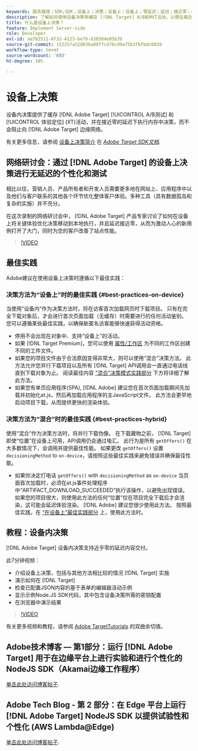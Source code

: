 ```yaml
---
keywords: 服务器端；SDK;SDK；设备上；决策；设备上；设备上；零延迟；延迟；接近零；node.js
description: 了解如何使用设备决策来缓存 [!DNL Target] A/B和MVT活动，以便在接近零的延迟下执行内存决策。
title: 什么是设备上决策？
feature: Implement Server-side
role: Developer
exl-id: ae782511-6f32-4123-be76-838584e05b39
source-git-commit: 152257a52d836a88ffcd76cd9af5b3fbfbdc0839
workflow-type: tm+mt
source-wordcount: '693'
ht-degree: 10%

---
```


# 设备上决策

设备内决策提供了缓存 [!DNL Adobe Target] [!UICONTROL A/B测试] 和 [!UICONTROL 体验定位] (XT)活动，并在接近零的延迟下执行内存中决策，而不会阻止向 [!DNL Adobe Target] 边缘网络。

有关更多信息，请参阅 [设备上决策简介](https://adobetarget-sdks.gitbook.io/docs/on-device-decisioning/introduction-to-on-device-decisioning) 在 *[Adobe Target SDK文档](https://adobetarget-sdks.gitbook.io/docs/)*.

## 网络研讨会：通过 [!DNL Adobe Target] 的设备上决策进行无延迟的个性化和测试

相比以往，营销人员、产品所有者和开发人员需要更多地在网站上、应用程序中以及他们与客户联系的其他各个环节优化整体客户体验。多种工具（具有数据孤岛和复杂的实施）并不充分。

在这次录制的网络研讨会中， [!DNL Adobe Target] 产品专家讨论了如何在设备上将关键体验优化决策移动到本地执行，并且延迟接近零，从而为激动人心的新用例打开了大门，同时为您的客户改善了站点性能。

>[!VIDEO](https://video.tv.adobe.com/v/328148)

## 最佳实践

Adobe建议在使用设备上决策时遵循以下最佳实践：

### 决策方法为“设备上”时的最佳实践 {#best-practices-on-device}

当使用“设备内”作为决策方法时，将在访客首次加载网页时下载项目。 只有在完全下载对象后，才会进行首次页面加载（无缓存）时需要进行的任何活动鉴别。 您可以遵循某些最佳实践，以确保新匿名访客能够快速获得活动资格。

* 停用不会出现在对象中、支持“设备上”的活动。
* 如果 [!DNL Target Premium]，您可以使用 [属性/工作区](/help/main/administrating-target/c-user-management/property-channel/property-channel.md) 为不同的工作区创建不同的工件文件。
* 如果您的项目文件由于合法原因变得非常大，则可以使用“混合”决策方法。 此方法允许您并行下载项目以及所有 [!DNL Target] API调用会一直通过电话线直到下载对象为止。 阅读最佳内容 [&quot;混合&quot;决策模式实践部分](#best-practices-hybrid) 下方将详细了解此方法。
* 如果您有单页应用程序(SPA), [!DNL Adobe] 建议您在首次页面加载期间先加载并初始化at.js，然后再加载应用程序的主JavaScript文件。 此方法会更早地启动项目下载，从而提供更快的渲染体验。

### 决策方法为“混合”时的最佳实践 {#best-practices-hybrid}

使用“混合”作为决策方法时，将并行下载伪像。 在下载藏物之前， [!DNL Target] 即使“位置”在设备上可用，API调用仍会通过电汇。 此行为是所有 `getOffers()` 在大多数情况下，会调用并提供最佳性能。 如果更改 `getOffers()` 设置 `decisioningMethod` to `on-device`，请按照这些最佳实践来避免错误并确保最佳性能。

* 如果你决定打电话 `getOffers()` with `decisioningMethod` as `on-device` 当页面首次加载时，必须在at.js事件处理程序中“ARTIFACT_DOWNLOAD_SUCCEEDED”执行该操作，以避免出现错误。 如果您的项目很大，则使用此方法的任何“位置”仅在项目完全下载后才会渲染，这可能会延迟体验渲染。 [!DNL Adobe] 建议您很少使用此方法。 按照最佳实践，在 [“在设备上”最佳实践部分](#best-practices-on-device) 上，使用此方法时。

## 教程：设备内决策

[!DNL Adobe Target] 设备内决策支持近乎零的延迟内容交付。

此7分钟视频：

* 介绍设备上决策，包括与其他方法相比较的情况 [!DNL Target] 实施
* 演示如何在 [!DNL Target]
* 检查已配置JSON内容的基于表单的编辑器活动示例
* 显示示例Node.JS SDK代码，其中包含设备决策所需的密钥配置
* 在浏览器中演示结果

>[!VIDEO](https://video.tv.adobe.com/v/329032)

有关更多视频和教程，请参阅 [Adobe TargetTutorials](https://experienceleague.adobe.com/docs/target-learn/tutorials/overview.html?lang=zh-Hans) 的双曲余切值。

## Adobe技术博客 — 第1部分：运行 [!DNL Adobe Target] 用于在边缘平台上进行实验和进行个性化的NodeJS SDK（Akamai边缘工作程序）

[单击此处访问博客帖子](https://medium.com/adobetech/part-1-run-adobe-target-nodejs-sdk-for-experimentation-and-personalization-on-edge-platforms-4d8660964ed9).

## Adobe Tech Blog - 第 2 部分：在 Edge 平台上运行 [!DNL Adobe Target] NodeJS SDK 以提供试验性和个性化 (AWS Lambda@Edge)

[单击此处访问博客帖子](https://medium.com/adobetech/part-2-run-adobe-target-nodejs-sdk-for-experimentation-and-personalization-on-edge-platforms-aws-4d6bdac24563).